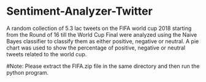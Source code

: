 # Sentiment-Analyzer-Twitter
A random collection of 5.3 lac tweets on the FIFA world cup 2018 starting from the Round of 16 till the World Cup Final were analyzed using the Naive Bayes classifier to classify them as either positive, negative or neutral. A pie chart was used to show the percentage of positive, negative or neutral tweets related to the world cup.

#Note:
Please extract the FIFA.zip file in the same directory and then run the python program. 
